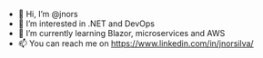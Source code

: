 - 👋 Hi, I’m @jnors
- 👀 I’m interested in .NET and DevOps
- 🌱 I’m currently learning Blazor, microservices and AWS
- 📫 You can reach me on https://www.linkedin.com/in/jnorsilva/

<!---
jnors/jnors is a ✨ special ✨ repository because its `README.md` (this file) appears on your GitHub profile.
You can click the Preview link to take a look at your changes.
--->
